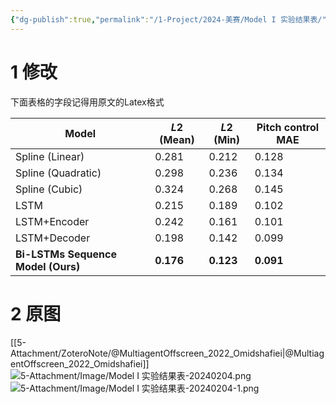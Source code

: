 ```yaml
---
{"dg-publish":true,"permalink":"/1-Project/2024-美赛/Model I 实验结果表/"}
---
```


# 1 修改
下面表格的字段记得用原文的Latex格式

| Model | $L2$ (Mean) | $L2$ (Min) | Pitch control MAE |
| ---- | ---- | ---- | ---- |
| Spline (Linear) | 0.281 | 0.212 | 0.128 |
| Spline (Quadratic) | 0.298 | 0.236 | 0.134 |
| Spline (Cubic) | 0.324 | 0.268 | 0.145 |
| LSTM | 0.215 | 0.189 | 0.102 |
| LSTM+Encoder | 0.242 | 0.161 | 0.101 |
| LSTM+Decoder | 0.198 | 0.142 | 0.099 |
| **Bi-LSTMs Sequence Model (Ours)** | **0.176** | **0.123** | **0.091** |

# 2 原图
[[5-Attachment/ZoteroNote/@MultiagentOffscreen_2022_Omidshafiei\|@MultiagentOffscreen_2022_Omidshafiei]]
![5-Attachment/Image/Model I 实验结果表-20240204.png](/img/user/5-Attachment/Image/Model%20I%20%E5%AE%9E%E9%AA%8C%E7%BB%93%E6%9E%9C%E8%A1%A8-20240204.png)
![5-Attachment/Image/Model I 实验结果表-20240204-1.png](/img/user/5-Attachment/Image/Model%20I%20%E5%AE%9E%E9%AA%8C%E7%BB%93%E6%9E%9C%E8%A1%A8-20240204-1.png)